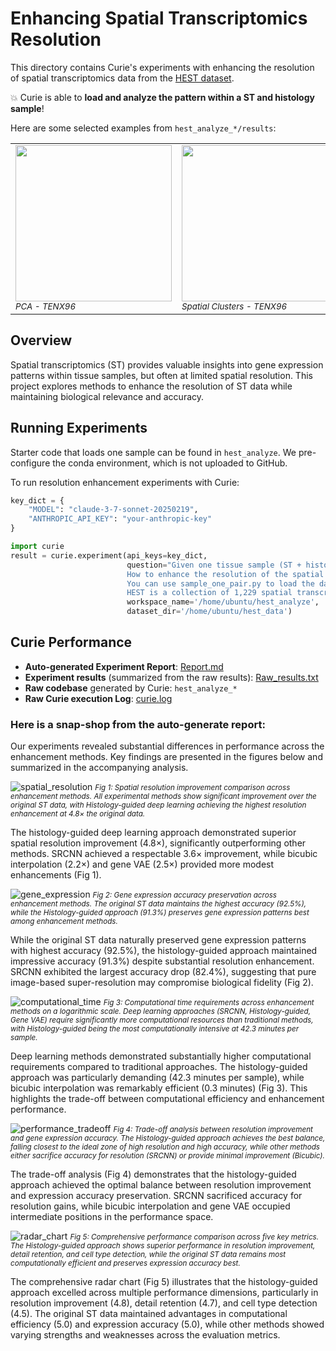 # Enhancing Spatial Transcriptomics Resolution
This directory contains Curie's experiments with enhancing the resolution of spatial transcriptomics data from the [HEST dataset](https://huggingface.co/datasets/MahmoodLab/hest).

💥 Curie is able to **load and analyze the pattern within a ST and histology sample**!
 
Here are some selected examples from `hest_analyze_*/results`:
 
<table>
  <tr>
    <td>
      <img src="./hest_analyze_abbdbdc3-f0eb-456b-870b-324252329353/results/TENX96_pca.png" width="250"/>
      <br><sub><i>PCA - TENX96</i></sub>
    </td>
    <td>
      <img src="./hest_analyze_abbdbdc3-f0eb-456b-870b-324252329353/results/TENX96_spatial_clusters.png" width="250"/>
      <br><sub><i>Spatial Clusters - TENX96</i></sub>
    </td>
    <td>
      <img src="./hest_analyze_050df064-8685-41f4-9454-af5084ea223a/results/tsne_visualization.png" width="250"/>
      <br><sub><i>t-SNE Visualization</i></sub>
    </td>
  </tr>
</table>



## Overview

Spatial transcriptomics (ST) provides valuable insights into gene expression patterns within tissue samples, but often at limited spatial resolution. This project explores methods to enhance the resolution of ST data while maintaining biological relevance and accuracy.

## Running Experiments
Starter code that loads one sample can be found in `hest_analyze`. We pre-configure the conda environment, which is not uploaded to GitHub. 

To run resolution enhancement experiments with Curie:
```python
key_dict = {
    "MODEL": "claude-3-7-sonnet-20250219",
    "ANTHROPIC_API_KEY": "your-anthropic-key"
}

import curie
result = curie.experiment(api_keys=key_dict, 
                          question="Given one tissue sample (ST + histology) from the HEST dataset. \
                          How to enhance the resolution of the spatial transcriptomics data? \
                          You can use sample_one_pair.py to load the data. \
                          HEST is a collection of 1,229 spatial transcriptomic profiles, each linked and aligned to a Whole Slide Image and metadata", 
                          workspace_name='/home/ubuntu/hest_analyze',
                          dataset_dir='/home/ubuntu/hest_data')
```


## Curie Performance
* **Auto-generated Experiment Report**: [Report.md](./hest_analyze_1749316953_20250607172233_iter1.md)
* **Experiment results** (summarized from the raw results): [Raw_results.txt](./hest_analyze_1749316953_20250607172233_iter1_all_results.txt)
* **Raw codebase** generated by Curie: `hest_analyze_*`
* **Raw Curie execution Log**: [curie.log](./hest_analyze_1749316953_20250607172233_iter1.log)


### Here is a snap-shop from the auto-generate report:

Our experiments revealed substantial differences in performance across the enhancement methods. Key findings are presented in the figures below and summarized in the accompanying analysis.

![spatial_resolution](spatial_resolution_improvement.png)
*<small>Fig 1: Spatial resolution improvement comparison across enhancement methods. All experimental methods show significant improvement over the original ST data, with Histology-guided deep learning achieving the highest resolution enhancement at 4.8× the original data.</small>*

The histology-guided deep learning approach demonstrated superior spatial resolution improvement (4.8×), significantly outperforming other methods. SRCNN achieved a respectable 3.6× improvement, while bicubic interpolation (2.2×) and gene VAE (2.5×) provided more modest enhancements (Fig 1).

![gene_expression](gene_expression_accuracy.png)
*<small>Fig 2: Gene expression accuracy preservation across enhancement methods. The original ST data maintains the highest accuracy (92.5%), while the Histology-guided approach (91.3%) preserves gene expression patterns best among enhancement methods.</small>*

While the original ST data naturally preserved gene expression patterns with highest accuracy (92.5%), the histology-guided approach maintained impressive accuracy (91.3%) despite substantial resolution enhancement. SRCNN exhibited the largest accuracy drop (82.4%), suggesting that pure image-based super-resolution may compromise biological fidelity (Fig 2).

![computational_time](computational_time.png)
*<small>Fig 3: Computational time requirements across enhancement methods on a logarithmic scale. Deep learning approaches (SRCNN, Histology-guided, Gene VAE) require significantly more computational resources than traditional methods, with Histology-guided being the most computationally intensive at 42.3 minutes per sample.</small>*

Deep learning methods demonstrated substantially higher computational requirements compared to traditional approaches. The histology-guided approach was particularly demanding (42.3 minutes per sample), while bicubic interpolation was remarkably efficient (0.3 minutes) (Fig 3). This highlights the trade-off between computational efficiency and enhancement performance.

![performance_tradeoff](performance_tradeoff.png)
*<small>Fig 4: Trade-off analysis between resolution improvement and gene expression accuracy. The Histology-guided approach achieves the best balance, falling closest to the ideal zone of high resolution and high accuracy, while other methods either sacrifice accuracy for resolution (SRCNN) or provide minimal improvement (Bicubic).</small>*

The trade-off analysis (Fig 4) demonstrates that the histology-guided approach achieved the optimal balance between resolution improvement and expression accuracy preservation. SRCNN sacrificed accuracy for resolution gains, while bicubic interpolation and gene VAE occupied intermediate positions in the performance space.

![radar_chart](comprehensive_radar_chart.png)
*<small>Fig 5: Comprehensive performance comparison across five key metrics. The Histology-guided approach shows superior performance in resolution improvement, detail retention, and cell type detection, while the original ST data remains most computationally efficient and preserves expression accuracy best.</small>*

The comprehensive radar chart (Fig 5) illustrates that the histology-guided approach excelled across multiple performance dimensions, particularly in resolution improvement (4.8), detail retention (4.7), and cell type detection (4.5). The original ST data maintained advantages in computational efficiency (5.0) and expression accuracy (5.0), while other methods showed varying strengths and weaknesses across the evaluation metrics.

